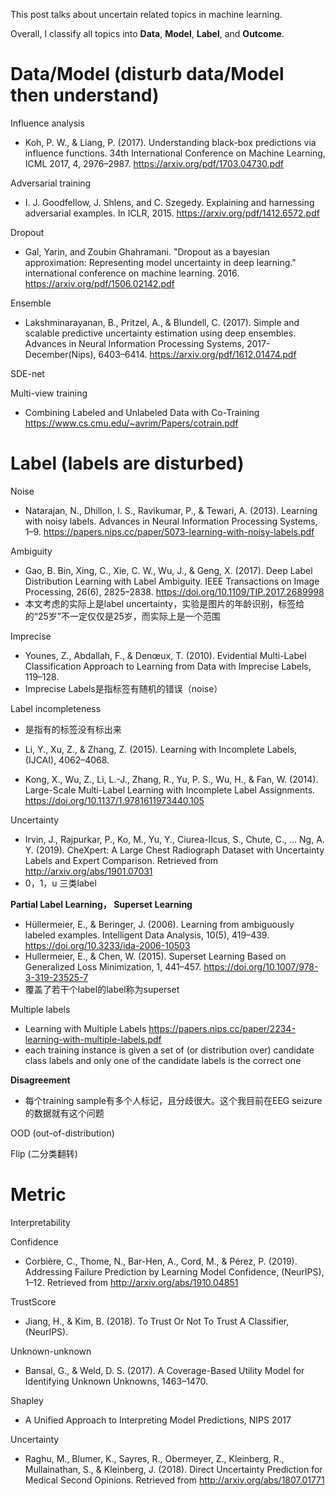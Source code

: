 This post talks about uncertain related topics in machine learning. 

Overall, I classify all topics into **Data**, **Model**, **Label**, and **Outcome**. 

# Data/Model (disturb data/Model then understand)

Influence analysis
- Koh, P. W., & Liang, P. (2017). Understanding black-box predictions via influence functions. 34th International Conference on Machine Learning, ICML 2017, 4, 2976–2987. https://arxiv.org/pdf/1703.04730.pdf

Adversarial training
- I. J. Goodfellow, J. Shlens, and C. Szegedy. Explaining and harnessing adversarial examples. In ICLR, 2015. https://arxiv.org/pdf/1412.6572.pdf

Dropout
- Gal, Yarin, and Zoubin Ghahramani. "Dropout as a bayesian approximation: Representing model uncertainty in deep learning." international conference on machine learning. 2016. https://arxiv.org/pdf/1506.02142.pdf

Ensemble
- Lakshminarayanan, B., Pritzel, A., & Blundell, C. (2017). Simple and scalable predictive uncertainty estimation using deep ensembles. Advances in Neural Information Processing Systems, 2017-December(Nips), 6403–6414. https://arxiv.org/pdf/1612.01474.pdf

SDE-net

Multi-view training
- Combining Labeled and Unlabeled Data with Co-Training https://www.cs.cmu.edu/~avrim/Papers/cotrain.pdf

# Label (labels are disturbed)

Noise
- Natarajan, N., Dhillon, I. S., Ravikumar, P., & Tewari, A. (2013). Learning with noisy labels. Advances in Neural Information Processing Systems, 1–9. https://papers.nips.cc/paper/5073-learning-with-noisy-labels.pdf

Ambiguity
- Gao, B. Bin, Xing, C., Xie, C. W., Wu, J., & Geng, X. (2017). Deep Label Distribution Learning with Label Ambiguity. IEEE Transactions on Image Processing, 26(6), 2825–2838. https://doi.org/10.1109/TIP.2017.2689998
- 本文考虑的实际上是label uncertainty，实验是图片的年龄识别，标签给的“25岁”不一定仅仅是25岁，而实际上是一个范围

Imprecise
- Younes, Z., Abdallah, F., & Denœux, T. (2010). Evidential Multi-Label Classification Approach to Learning from Data with Imprecise Labels, 119–128.
- Imprecise Labels是指标签有随机的错误（noise）

Label incompleteness
- 是指有的标签没有标出来

- Li, Y., Xu, Z., & Zhang, Z. (2015). Learning with Incomplete Labels, (IJCAI), 4062–4068.
- Kong, X., Wu, Z., Li, L.-J., Zhang, R., Yu, P. S., Wu, H., & Fan, W. (2014). Large-Scale Multi-Label Learning with Incomplete Label Assignments. https://doi.org/10.1137/1.9781611973440.105


Uncertainty
- Irvin, J., Rajpurkar, P., Ko, M., Yu, Y., Ciurea-Ilcus, S., Chute, C., … Ng, A. Y. (2019). CheXpert: A Large Chest Radiograph Dataset with Uncertainty Labels and Expert Comparison. Retrieved from http://arxiv.org/abs/1901.07031
- 0，1，u 三类label


**Partial Label Learning， Superset Learning**
- Hüllermeier, E., & Beringer, J. (2006). Learning from ambiguously labeled examples. Intelligent Data Analysis, 10(5), 419–439. https://doi.org/10.3233/ida-2006-10503
- Hullermeier, E., & Chen, W. (2015). Superset Learning Based on Generalized Loss Minimization, 1, 441–457. https://doi.org/10.1007/978-3-319-23525-7
- 覆盖了若干个label的label称为superset

Multiple labels
- Learning with Multiple Labels https://papers.nips.cc/paper/2234-learning-with-multiple-labels.pdf
- each training instance is given a set of (or distribution over) candidate class labels and only one of the candidate labels is the correct one

**Disagreement**
- 每个training sample有多个人标记，且分歧很大。这个我目前在EEG seizure的数据就有这个问题

OOD (out-of-distribution)

Flip (二分类翻转)

# Metric 

Interpretability

Confidence
- Corbière, C., Thome, N., Bar-Hen, A., Cord, M., & Pérez, P. (2019). Addressing Failure Prediction by Learning Model Confidence, (NeurIPS), 1–12. Retrieved from http://arxiv.org/abs/1910.04851

TrustScore
- Jiang, H., & Kim, B. (2018). To Trust Or Not To Trust A Classifier, (NeurIPS).

Unknown-unknown
- Bansal, G., & Weld, D. S. (2017). A Coverage-Based Utility Model for Identifying Unknown Unknowns, 1463–1470.

Shapley
- A Unified Approach to Interpreting Model Predictions, NIPS 2017


Uncertainty
- Raghu, M., Blumer, K., Sayres, R., Obermeyer, Z., Kleinberg, R., Mullainathan, S., & Kleinberg, J. (2018). Direct Uncertainty Prediction for Medical Second Opinions. Retrieved from http://arxiv.org/abs/1807.01771